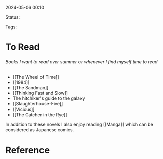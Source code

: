 
2024-05-06 00:10

Status: 

Tags: 

# To Read

###### Books I want to read over summer or whenever I find myself time to read
- [[The Wheel of Time]]
- [[1984]]
- [[The Sandman]]
- [[Thinking Fast and Slow]]
- The hitchiker's guide to the galaxy 
- [[Slaughterhouse-Five]]
- [[Vicious]]
- [[The Catcher in the Rye]]

In addition to these novels I also enjoy reading [[Manga]] which can be considered as Japanese comics. 

# Reference
